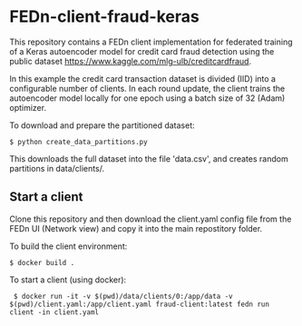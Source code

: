 # FEDn-client-fraud-keras

This repository contains a FEDn client implementation for federated training of a Keras autoencoder model for 
credit card fraud detection using the public dataset https://www.kaggle.com/mlg-ulb/creditcardfraud.  

In this example the credit card transaction dataset is divided (IID) into a configurable number of clients. 
In each round update, the client trains the autoencoder model locally for one epoch using a batch size of 32 (Adam) 
optimizer.

To download and prepare the partitioned dataset:

    $ python create_data_partitions.py 
    
This downloads the full dataset into the file 'data.csv', and creates random partitions in data/clients/.

## Start a client 

Clone this repository and then download the client.yaml config file from the FEDn UI (Network view) and copy it into the main repostitory folder. 

To build the client environment: 
    
    $ docker build . 
    
To start a client (using docker): 

     $ docker run -it -v $(pwd)/data/clients/0:/app/data -v $(pwd)/client.yaml:/app/client.yaml fraud-client:latest fedn run client -in client.yaml
